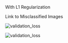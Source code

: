 With L1 Regularization

Link to Misclassified Images

![validation_loss](https://user-images.githubusercontent.com/44206147/75613003-d5288280-5b4e-11ea-8f12-21579bd2ee44.jpg)


![validation_loss](https://user-images.githubusercontent.com/44206147/75613024-0a34d500-5b4f-11ea-87e1-021c56b1599d.jpg)

